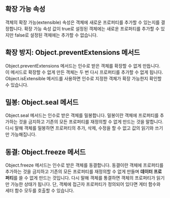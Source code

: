 ## 확장 가능 속성

객체의 확장 가능(extensible) 속성은 객체에 새로운 프로퍼티를 추가할 수 있는지를 결정합니다. 확장 가능 속성 값이 true로 설정된 객체에는 새로운 프로퍼티를 추가할 수 있지만 false로 설정된 객체에는 추가할 수 없습니다.

## 확장 방지: Object.preventExtensions 메서드

Object.preventExtensions 메서드는 인수로 받은 객체를 확장할 수 없게 만듭니다. 이 메서드로 확장할 수 없게 만든 객체는 두 번 다시 프로퍼티를 추가할 수 없게 됩니다.
Object.isExtensible 메서드를 사용하면 인수로 지정한 객체가 확장 가능한지 확인할 수 있습니다.

## 밀봉: Object.seal 메서드

Object.seal 메서드는 인수로 받은 객체를 밀봉합니다. 밀봉이란 객체에 프로퍼티를 추가하는 것을 금지하고 기존의 모든 프로퍼티를 재정의할 수 없게 만드는 것을 말합니다. 다시 말해 객체를 밀봉하면 프로퍼티의 추가, 삭제, 수정을 할 수 없고 값의 읽기와 쓰기만 가능해집니다.

## 동결: Object.freeze 메서드

Object.freeze 메서드는 인수로 받은 객체를 동결합니다.
동결이란 객체에 프로퍼티를 추가하는 것을 금지하고 기존의 모든 프로퍼티를 재정의할 수 없게 만들며 **데이터 프로퍼티**를 쓸 수 없게 만드는 것입니다. 다시 말해 객체를 통결하면 객체의 프로퍼티가 읽기만 가능한 상태가 됩니다. 단, 객체에 접근자 프로퍼티가 정의되어 있다면 게터 함수와 세터 함수 모두를 호출할 수 있습니다.
